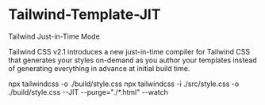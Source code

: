 # Tailwind-Template-JIT

 Tailwind Just-in-Time Mode
 
 
 Tailwind CSS v2.1 introduces a new just-in-time compiler for Tailwind CSS that generates your styles on-demand as you author your templates instead
 of generating everything in advance at initial build time.
 
 npx tailwindcss -o ./build/style.css
 npx tailwindcss -i ./src/style.css -o ./build/style.css --JIT --purge="./*.html" --watch
